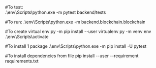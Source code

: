 #To test:  
.\env\Scripts\python.exe -m pytest backend/tests

#To run:
 .\env\Scripts\python.exe -m backend.blockchain.blockchain

#To create virtual env
py -m pip install --user virtualenv
py -m venv env
.\env\Scripts\activate  

#To install 1 package 
.\env\Scripts\python.exe -m pip install -U pytest

#To install dependencies from file 
pip install --user --requirement requirements.txt